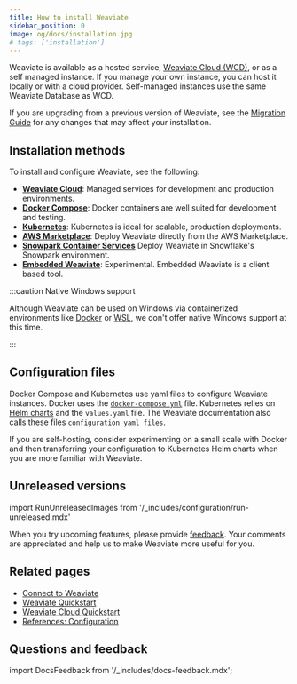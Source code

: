 ```yaml
---
title: How to install Weaviate
sidebar_position: 0
image: og/docs/installation.jpg
# tags: ['installation']
---
```


Weaviate is available as a hosted service, [Weaviate Cloud (WCD)](https://console.weaviate.cloud/), or as a self managed instance. If you manage your own instance, you can host it locally or with a cloud provider. Self-managed instances use the same Weaviate Database as WCD.

If you are upgrading from a previous version of Weaviate, see the [Migration Guide](/deploy/migration/index.md) for any changes that may affect your installation.

## Installation methods

To install and configure Weaviate, see the following:

- **[Weaviate Cloud](../../cloud/quickstart.mdx)**: Managed services for development and production environments.
- **[Docker Compose](/deploy/installation-guides/docker-installation.md)**: Docker containers are well suited for development and testing.
- **[Kubernetes](/deploy/installation-guides/k8s-installation.md)**: Kubernetes is ideal for scalable, production deployments.
- **[AWS Marketplace](./aws-marketplace.md)**: Deploy Weaviate directly from the AWS Marketplace.
- **[Snowpark Container Services](./spcs-integration.mdx)** Deploy Weaviate in Snowflake's Snowpark environment.
- **[Embedded Weaviate](./embedded.md)**: Experimental. Embedded Weaviate is a client based tool.

:::caution Native Windows support

Although Weaviate can be used on Windows via containerized environments like [Docker](/deploy/installation-guides/docker-installation.md) or [WSL](https://learn.microsoft.com/en-us/windows/wsl/), we don't offer native Windows support at this time.

:::

## Configuration files

Docker Compose and Kubernetes use yaml files to configure Weaviate instances. Docker uses the [`docker-compose.yml`](/deploy/installation-guides/docker-installation.md) file. Kubernetes relies on [Helm charts](/deploy/installation-guides/k8s-installation.md#weaviate-helm-chart) and the `values.yaml` file. The Weaviate documentation also calls these files `configuration yaml files`.

If you are self-hosting, consider experimenting on a small scale with Docker and then transferring your configuration to Kubernetes Helm charts when you are more familiar with Weaviate.

## Unreleased versions

import RunUnreleasedImages from '/_includes/configuration/run-unreleased.mdx'

<RunUnreleasedImages />

When you try upcoming features, please provide [feedback](https://github.com/weaviate/weaviate/issues/new/choose). Your comments are appreciated and help us to make Weaviate more useful for you.

## Related pages
- [Connect to Weaviate](../connections/index.mdx)
- [Weaviate Quickstart](../quickstart/index.md)
- [Weaviate Cloud Quickstart](../../cloud/quickstart.mdx)
- [References: Configuration](../configuration/index.mdx)

## Questions and feedback

import DocsFeedback from '/_includes/docs-feedback.mdx';

<DocsFeedback/>
